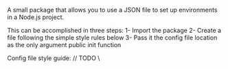 A small package that allows you to use a JSON file to set up environments in a Node.js project.

This can be accomplished in three steps:
  1- Import the package
  2- Create a file following the simple style rules below
  3- Pass it the config file location as the only argument public init function

Config file style guide:
  // TODO \\
